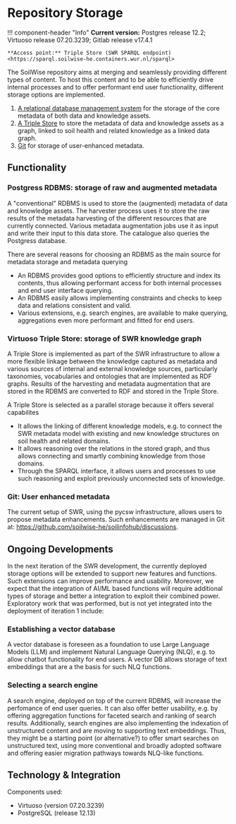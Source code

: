 # Repository Storage

!!! component-header "Info"
    **Current version:** Postgres release 12.2; Virtuoso release 07.20.3239; Gitlab release v17.4.1

    **Access point:** Triple Store (SWR SPARQL endpoint) <https://sparql.soilwise-he.containers.wur.nl/sparql>

The SoilWise repository aims at merging and seamlessly providing different types of content. To host this content and to be able to efficiently drive internal processes and to offer performant end user functionality, different storage options are implemented.

1. [A relational database management system](#postgress-rdbms-storage-of-raw-and-augmented-metadata) for the storage of the core metadata of both data and knowledge assets.
2. [A Triple Store](#virtuoso-triple-store-storage-of-swr-knowledge-graph) to store the metadata of data and knowledge assets as a graph, linked to soil health and related knowledge as a linked data graph.
3. [Git](#git-user-enhanced-metadata) for storage of user-enhanced metadata.

## Functionality

### Postgress RDBMS: storage of raw and augmented metadata

A "conventional" RDBMS is used to store the (augmented) metadata of data and knowledge assets. The harvester process uses it to store the raw results of the metadata harvesting of the different resources that are currently connected. Various metadata augmentation jobs use it as input and write their input to this data store.
The catalogue also queries the Postgress database. 

There are several reasons for choosing an RDBMS as the main source for metadata storage and metadata querying

- An RDBMS provides good options to efficiently structure and index its contents, thus allowing performant access for both internal processes and end user interface querying.
- An RDBMS easily allows implementing constraints and checks to keep data and relations consistent and valid.
- Various extensions, e.g. search engines, are available to make querying, aggregations even more performant and fitted for end users.

### Virtuoso Triple Store: storage of SWR knowledge graph

A Triple Store is implemented as part of the SWR infrastructure to allow a more flexible linkage between the knowledge captured as metadata and various sources of internal and external knowledge sources, particularly taxonomies, vocabularies and ontologies that are implemented as RDF graphs. Results of the harvesting and metadata augmentation that are stored in the RDBMS are converted to RDF and stored in the Triple Store. 

A Triple Store is selected as a parallel storage because it offers several capabilites 

- It allows the linking of different knowledge models, e.g. to connect the SWR metadata model with existing and new knowledge structures on soil health and related domains.
- It allows reasoning over the relations in the stored graph, and thus allows connecting and smartly combining knowledge from those domains.
- Through the SPARQL interface, it allows users and processes to use such reasoning and exploit previously unconnected sets of knowledge.

### Git: User enhanced metadata

The current setup of SWR, using the pycsw infrastructure, allows users to propose metadata enhancements. Such enhancements are managed in Git at: <https://github.com/soilwise-he/soilinfohub/discussions>.

## Ongoing Developments

In the next iteration of the SWR development, the currently deployed storage options will be extended to support new features and functions. Such extensions can improve performance and usability. Moreover, we expect that the integration of AI/ML based functions will require additional types of storage and better a integration to exploit their combined power. Exploratory work that was performed, but is not yet integrated into the deployment of iteration 1 include:

### Establishing a vector database 

A vector database is foreseen as a foundation to use Large Language Models (LLM) and implement Natural Language Querying (NLQ), e.g. to allow chatbot functionality for end users. A vector DB allows storage of text embeddings that are a the basis for such NLQ functions.

### Selecting a search engine

A search engine, deployed on top of the current RDBMS, will increase the perfomance of end user queries. It can also offer better usability, e.g. by offering aggregation functions for faceted search and ranking of search results. Additionally, search engines are also implementing the indexation of unstructured content and are moving to supporting text embeddings. Thus, they might be a starting point (or alternative?) to offer smart searches on unstructured text, using more conventional and broadly adopted software and offering easier migration pathways towards NLQ-like functions. 


## Technology & Integration

Components used:

- Virtuoso (version 07.20.3239)
- PostgreSQL (release 12.13)




<!-- HERE'S FOR REFERENCE, THE PREVIOUS CONTENT

The SoilWise Repository is expected to fulfil the following functions:

1. [Storage of artefacts](#storage-of-artefacts)
2. [Storage of metadata](#storage-of-metadata)
3. [Storage of data](#storage-of-data)
4. [Storage of knowledge](#storage-of-knowledge)
5. [Backup and versioning](#backup-and-versioning)

## Technology

Various storage options exist, dedicated usage scenarios usually have an optimal storage option. Maintenance will also be considered as part of the choice.

- **Relational databases** provide performant filtering and aggregation options that facilitate the performance of data APIs. Relational databases have a fixed data model. 
- **Search engines**, such as SOLR/Elastic search. Search engines provide even higher performance and introduce faceted search (aggregations) and ranking customisation.
- **File (& bucket) repositories**, which are slow and non-queryable but very flexible in the data model, scalable and persistent.
- **Graph and triple stores**, which are very fitted to store relations between random entities and can reason over data in multiple domain models.
- **Versioning systems** (such as git), which are very slow and not queryable but ultimately persistent/traceable. Less optimal for binary files.


## Storage of artefacts

### Data model

‘To which data model shall I align?’ is the central question of data harmonisation efforts and data interoperability in general. SoilWise is aware of the fragmentation of soil data and the lack of harmonisation. As such, the SWR will, in the first project iteration cycle, focus on two major pan-European/global data modelling efforts within the soil domain. 

-  **GloSIS** (Global Soil Information System) is the name for the system and the soil data model, also named the GloSIS domain model. The GloSIS domain model published as a UML class diagram is not publicly available, being in the FAO repositories under the CC <by-nc-sa/3.0/igo> license. Nevertheless, the [GloSIS web ontology](https://www.semantic-web-journal.net/system/files/swj3589.pdf){target=_blank} is publicly available implementation with the Web Ontology Language (OWL). The GloSIS web ontology employs a host of Semantic Web standards (SOSA, SKOS, GeoSPARQL, QUDT); GloSIS lays out not only a soil data ontology but also an extensive set of ready-to-use code lists for soil description and physio-chemical analysis. Various examples are provided on the provision and use of GloSIS-compliant linked data, showcasing the contribution of this ontology to the discovery, exploration, integration and access of soil data.
- **INSPIRE** (INfrastructure for SPatial InfoRmation in Europe) aiming to create a spatial environmental data infrastructure for the European Union. A detailed [data specification for the soil theme](https://github.com/INSPIRE-MIF/technical-guidelines/tree/main/data/so){target=_blank} was published by the European Commission in 2013, supported by a detailed domain model documented as a [UML class diagram](https://inspire-mif.github.io/uml-models/approved/ea+xmi/EAXMI.zip){target=_blank}.


Other (potentially) relevant data models are:

- [World Reference base (WRB)](https://wrb.isric.org/){target=_blank} maintains the code lists, which are the source of GLOSIS codelists, but the WRB online presence is currently limited.
- [Landuse](https://inspire.ec.europa.eu/theme/lu){target=_blank}
- [Land management practices](https://qcat.wocat.net/en/wocat/){target=_blank}
- [monitoring facilities](https://inspire.ec.europa.eu/theme/ef){target=_blank}
- [Landcover](https://inspire.ec.europa.eu/theme/lc){target=_blank}

#### Open issues

Many data models are used for data harmonisation and interoperability within the soil domain. The following data models may also be potentially relevant for the SWR:

- **SOTER**: the Global and National Soils and Terrain Digital Databases (SOTER) was chronologically the first global soil spatial data harmonisation/interoperability initiative of the International Society of Soil Science (ISSS), in cooperation with the United Nations Environment Programme, the International Soil Reference and Information Centre (ISRIC) and the FAO. Albeit lacking an abstract formalisation (SOTER pre-dates both UML and OWL), the ancient SOTER databases remained a reference for developing subsequent soil information models.
- **ISO 28258**, “Soil quality — Digital exchange of soil-related data” as one of the key achievements of the GS Soil project. This standard produced a general framework for exchanging soil data, recognising a need to combine soil with other kinds of data. ISO 28258 is documented with a UML domain model, applying the O&M framework to the soil domain. An XML exchange schema is derived from this domain model, adopting the Geography Markup Language (GML) to encode geospatial information. The standard was conceived as an empty container, lacking any kind of controlled content. It is meant to be further specialised for actual use (possibly at a regional or national scale).
- **ANZSoilML**, the Australian and New Zealand Soil Mark-up Language (ANZSoilML), results from a joint effort by CSIRO in Australia and New Zealand’s Manaaki Whenua to support the exchange of soil and landscape data. Its domain model was possibly the first application of O&M to the soil domain, targeting the soil properties and related landscape features specified by
the institutional soil survey handbooks used in Australia and New Zealand. ANZSoilML is formalised as a UML domain model from which an XML schema is obtained, relying on the ComplexFeature abstraction that underlies the SOAP/XML web services specified by the OGC. A set of controlled vocabularies was developed for ANZSoilML, providing values for categorical soil properties and laboratory analysis methods. More recently, these vocabularies were transformed into RDF resources to be managed with modern Semantic Web technologies.

Moreover, GloSIS and INSPIRE data models fully support only vector data. GloSIS has not developed a data model for gridded data yet, and several issues were reported to the INSPIRE data model for gridded data.

GloSIS and INSPIRE soil are oriented to Observations and Measurements of OGC, with the arrival of the samples objects in the new version of O&M, now named [Observations Measurements & Samples](https://www.ogc.org/standard/om/){target=_blank}. Soilwise can probably contribute to the migration of the soil models to the new OMS version.

### Soil health vocabulary 

Understand if Soil health codelists as developed in the Envasso and Landmark projects, can be adopted by the online soil community, for example, as part of the Glosis ontology, INSPIRE registry or EUSO. Research is needed to evaluate if a legislative body is available to confirm the definitions of the terms.

## Storage of metadata

- Metadata is best stored on a git versioning system to trace its history and facilitate community contributions.
- Metadata is best stored in a graph database or triple store to validate interlinkage and facilitate harmonisation.
- Metadata is best queried from a database or search engine. Search engines, by default, offer ranking and faceting capabilities, which are hard to reproduce on databases, but search engines come at a high cost in terms of maintenance and memory use.
- All collected metadata will be archived once per year.
- Besides raw metadata, the results of the metadata validation process will be stored along with override values.

## Storage of knowledge

-	Storage (or non-storage) of knowledge is highly dependent on the type of knowledge, how it is to be used and the available resources for storage. 
-	As a minimum SWR stores metadata describing knowledge assets (unstructured content) – see section [storage of metadata](#storage-of-metadata).
-	Knowledge that expresses links between data and knowledge assets is best stored in a graph DB or an RDF DB, depending also on the application requirements.
-	Knowledge that expresses semantics is best stored as RDF in an RDF DB, to be able to reason over semantic relationships.
-	When knowledge needs to be reasoned over using LLMs, it is preferably processed and stored in a vector DB, potentially linked to relevant text fragments (for explainable AI). 
-	Querying knowledge is best done from an indexed DB or search engine (see section metadata) or from a vector DB (through chatbot / LLM applications).


### Knowledge graph - Triple Store

The knowledge graph is meant to add a formal semantics layer to the metadata collected at the SWR. It mirrors the XML-based metadata harnessed in the Catalogue Server but uses Semantic Web standards such as DCAT, Dublin Core, VCard or PROV. This metadata is augmented with links to domain web ontologies, in particular GloSIS. This semantically augmented metadata is the main pillar of knowledge extraction activities and components.

Besides metadata on knowledge assets, the knowledge graph is also expected to host the results of knowledge extraction activities. This assumes knowledge to be semantically loaded, i.e. linking to relevant domain ontologies. The identification of appropriate ontologies and ontology mappings thus becomes an essential aspect of this project, bridging together various activities and assets.

It is important to recognise the knowledge graph as an immaterial asset that cannot exist by itself. In order to be usable the knowledge graph must be stored in a triple store, thus highlighting the role of that component in the architecture. In its turn the triple store provides another important architectural component, the SPARQL end-point. That will be the main access gateway to the knowledge graph, particularly through other technological components and software.

The [Natural Language Querying](natural_language_querying.md) functionality foreseen in this project will, amongst others, use the formal knowledge graph, e.g. as part of a Chatbot component of the user interface. The knowledge graph will further feed the facilities for machine-based access to the SWR: a knowledge extraction API and a SPARQL end-point.

#### Technology
- DCAT, Dublin Core, VCard, PROV, GloSIS


## Storage of data

### Processed data

- Data that changes often (due to continuous ingested data feeds) are best stored in a database.
- Snapshots of data feeds or data processing results are best stored as files on a repository or bucket, and the file location (in combination with an identification proxy, like DOI) provides a unique identification of the dataset.
- API access to larger datasets best uses a scalable database or files in a cloud native (scalable) format. Data is exported to such formats before exposure via APIs (from git, triple stores, files, etc). in some cases, a search engine is the most relevant API backend.

### High-value data

- Full dataset download or Single band data (access by bbox, not by property) is best stored as files on a scalable file infrastructure using cloud native formats, where the file location provides the identification.
- Data that is frequently filtered or aggregated on attribute value is best stored on a relational database or search engine.

### Temporary store for uploaded data

Temporary data storage may be necessary as a caching mechanism to achieve acceptable performance (e.g. response time and throughput), e.g. for derived and harmonised data sets. For any data that is supposed to be stored temporarily, there shall be a flag that indicates its validity until it shall be cleaned up. The monitoring system shall check whether any such flags are present that should have been cleaned up already.

### Technology

- **PostgreSQL** is a common open-source database platform with spatial support. A database dump of a Postgres database, as a backup or to publish FAIR versions at intervals, is not very user-friendly. A conversion to **SQLite/GeoPackage** (using GDAL/Hale) facilitates this case.
- The most popular search engine is **Elastic Search** (also used by JRC in INSPIRE), but has some challenges in its license. Alternative is **SOLR**.
- File repositories range from Amazon/Google to a local NFS with Webdav access.
- Graph database **Neo4J**, **Triple store**, **Jena Fuseki** (Java) or **Virtuoso** (C) both have spatial support.
- **GIT** is the most used versioning system these days, with the option to go for SAAS (Github, Bitbucket) or on-premise (Gitlab). GitHub seems the most suitable option, as other groups such as OGC and INSPIRE are already there, which means users already have an account, and we can cross-link issues between projects.

## Backup and versioning

For any data, there shall be at least two levels of backups. Volume snapshots shall be the preferred mode of backups. These volume snapshots should be stored in a different location and should enable fast recovery (i.e. in less than 4 hours during business hours) even if the location where the SWR is operated is entirely unavailable. These volume snapshots should be configured in such a way that at no point in time, more than 1 hour of new data/changed data would be lost. Volume backups should be retained for 30 days.

A second level of backups can be more granular, e.g., storing all data and metadata assets, as well as configuration and system data as encrypted files in an object store such as AWS S3. This type of backup allows for a more specific or partial recovery for cases where data integrity was damaged, where there was a partial data loss or another incident which does not necessitate restoring the system. This could also include explicit backups (dumps) of the database systems that are part of the SWR. It is tolerable for these backups to be updated once per day.

If there is data that requires full versioning or historisation, it is recommended to store it in a version control system.

Finally, there should be a restore exercise at least once per year, where a fresh system is set up from both types of backups.

-->

